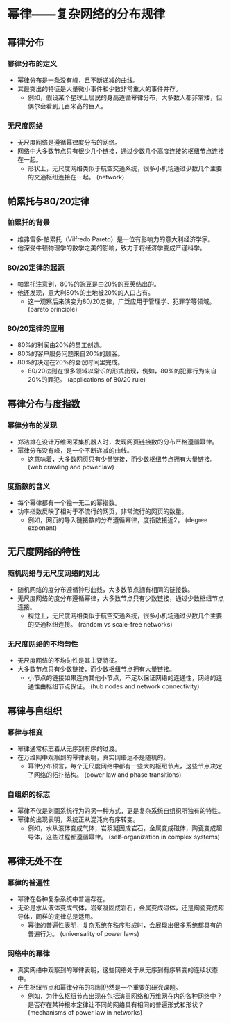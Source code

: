 # 幂律——复杂网络的分布规律

## 幂律分布

### 幂律分布的定义
* 幂律分布是一条没有峰，且不断递减的曲线。
* 其最突出的特征是大量微小事件和少数非常重大的事件并存。
  * 例如，假设某个星球上居民的身高遵循幂律分布，大多数人都非常矮，但偶尔会看到几百米高的巨人。

### 无尺度网络
* 无尺度网络是遵循幂律度分布的网络。
* 网络中大多数节点只有很少几个链接，通过少数几个高度连接的枢纽节点连接在一起。
  * 形状上，无尺度网络类似于航空交通系统，很多小机场通过少数几个主要的交通枢纽连接在一起。
(network)

## 帕累托与80/20定律

### 帕累托的背景
* 维弗雷多·帕累托（Vilfredo Pareto）是一位有影响力的意大利经济学家。
* 他深受牛顿物理学的数学之美的影响，致力于将经济学变成严谨科学。

### 80/20定律的起源
* 帕累托注意到，80%的豌豆是由20%的豆荚结出的。
* 他还发现，意大利80%的土地被20%的人口占有。
  * 这一观察后来演变为80/20定律，广泛应用于管理学、犯罪学等领域。
(pareto principle)

### 80/20定律的应用
* 80%的利润由20%的员工创造。
* 80%的客户服务问题来自20%的顾客。
* 80%的决定在20%的会议时间里完成。
  * 80/20法则在很多领域以常识的形式出现，例如，80%的犯罪行为来自20%的罪犯。
(applications of 80/20 rule)

## 幂律分布与度指数

### 幂律分布的发现
* 郑浩雄在设计万维网采集机器人时，发现网页链接数的分布严格遵循幂律。
* 幂律分布没有峰，是一个不断递减的曲线。
  * 这意味着，大多数网页只有少量链接，而少数枢纽节点拥有大量链接。
(web crawling and power law)

### 度指数的含义
* 每个幂律都有一个独一无二的幂指数。
* 功率指数反映了相对于不流行的网页，非常流行的网页的数量。
  * 例如，网页的导入链接数的分布遵循幂律，度指数接近2。
(degree exponent)

## 无尺度网络的特性

### 随机网络与无尺度网络的对比
* 随机网络的度分布遵循钟形曲线，大多数节点拥有相同的链接数。
* 无尺度网络的度分布遵循幂律，大多数节点只有少数链接，通过少数枢纽节点连接。
  * 视觉上，无尺度网络类似于航空交通系统，很多小机场通过少数几个主要的交通枢纽连接。
(random vs scale-free networks)

### 无尺度网络的不均匀性
* 无尺度网络的不均匀性是其主要特征。
* 大多数节点只有少数链接，而少数枢纽节点拥有大量链接。
  * 小节点的链接如果连向其他小节点，不足以保证网络的连通性，网络的连通性由枢纽节点保证。
(hub nodes and network connectivity)

## 幂律与自组织

### 幂律与相变
* 幂律通常标志着从无序到有序的过渡。
* 在万维网中观察到的幂律表明，真实网络远不是随机的。
  * 幂律分布预言，每个无尺度网络中都有一些大的枢纽节点，这些节点决定了网络的拓扑结构。
(power law and phase transitions)

### 自组织的标志
* 幂律不仅是刻画系统行为的另一种方式，更是复杂系统自组织所独有的特性。
* 幂律的出现表明，系统正从混沌向有序转变。
  * 例如，水从液体变成气体，岩浆凝固成岩石，金属变成磁体，陶瓷变成超导体，这些过程都遵循幂律。
(self-organization in complex systems)

## 幂律无处不在

### 幂律的普遍性
* 幂律在各种复杂系统中普遍存在。
* 无论是水从液体变成气体，岩浆凝固成岩石，金属变成磁体，还是陶瓷变成超导体，同样的定律总是适用。
  * 幂律的普遍性表明，复杂系统在秩序形成时，会展现出很多系统都具有的普遍行为。
(universality of power laws)

### 网络中的幂律
* 真实网络中观察到的幂律表明，这些网络处于从无序到有序转变的连续状态中。
* 产生枢纽节点和幂律分布的机制仍然是一个重要的研究课题。
  * 例如，为什么枢纽节点出现在包括演员网络和万维网在内的各种网络中？是否存在某种根本定律让不同的网络具有相同的普遍形式和形状？
(mechanisms of power law in networks)